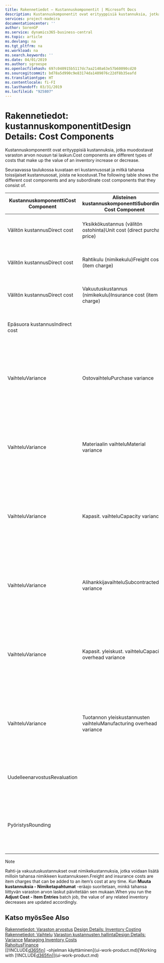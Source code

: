```yaml
---
title: Rakennetiedot – Kustannuskomponentit | Microsoft Docs
description: Kustannuskomponentit ovat erityyppisiä kustannuksia, jotka muodostavat varaston arvon kasvun tai vähennyksen.
services: project-madeira
documentationcenter: ''
author: SorenGP
ms.service: dynamics365-business-central
ms.topic: article
ms.devlang: na
ms.tgt_pltfrm: na
ms.workload: na
ms.search.keywords: ''
ms.date: 04/01/2019
ms.author: sgroespe
ms.openlocfilehash: 697c040915b5117dc7aa2140a63e57b60090cd20
ms.sourcegitcommit: bd78a5d990c9e83174da1409076c22df8b35eafd
ms.translationtype: HT
ms.contentlocale: fi-FI
ms.lasthandoff: 03/31/2019
ms.locfileid: "925807"
---
```

# <a name="design-details-cost-components"></a><span data-ttu-id="02383-103">Rakennetiedot: kustannuskomponentit</span><span class="sxs-lookup"><span data-stu-id="02383-103">Design Details: Cost Components</span></span>
<span data-ttu-id="02383-104">Kustannuskomponentit ovat erityyppisiä kustannuksia, jotka muodostavat varaston arvon nousun tai laskun.</span><span class="sxs-lookup"><span data-stu-id="02383-104">Cost components are different types of costs that make up the value of an inventory increase or decrease.</span></span>  

 <span data-ttu-id="02383-105">Seuraavassa taulukossa kuvataan eri kustannusosat ja mitkä tahansa toissijaiset kustannusosat, joista ne koostuvat.</span><span class="sxs-lookup"><span data-stu-id="02383-105">The following table shows the different cost components and any subordinate cost components that they consist of.</span></span>  

|<span data-ttu-id="02383-106">Kustannuskomponentti</span><span class="sxs-lookup"><span data-stu-id="02383-106">Cost Component</span></span>|<span data-ttu-id="02383-107">Alisteinen kustannuskomponentti</span><span class="sxs-lookup"><span data-stu-id="02383-107">Subordinate Cost Component</span></span>|<span data-ttu-id="02383-108">Description</span><span class="sxs-lookup"><span data-stu-id="02383-108">Description</span></span>|  
|--------------------|--------------------------------|---------------------------------------|  
|<span data-ttu-id="02383-109">Välitön kustannus</span><span class="sxs-lookup"><span data-stu-id="02383-109">Direct cost</span></span>|<span data-ttu-id="02383-110">Yksikkökustannus (välitön ostohinta)</span><span class="sxs-lookup"><span data-stu-id="02383-110">Unit cost (direct purchase price)</span></span>|<span data-ttu-id="02383-111">Kustannus, joka voidaan jäljittää kustannuskohteeseen.</span><span class="sxs-lookup"><span data-stu-id="02383-111">Cost that can be traced to a cost object.</span></span>|  
|<span data-ttu-id="02383-112">Välitön kustannus</span><span class="sxs-lookup"><span data-stu-id="02383-112">Direct cost</span></span>|<span data-ttu-id="02383-113">Rahtikulu (nimikekulu)</span><span class="sxs-lookup"><span data-stu-id="02383-113">Freight cost (item charge)</span></span>|<span data-ttu-id="02383-114">Kustannus, joka voidaan jäljittää kustannuskohteeseen.</span><span class="sxs-lookup"><span data-stu-id="02383-114">Cost that can be traced to a cost object.</span></span>|  
|<span data-ttu-id="02383-115">Välitön kustannus</span><span class="sxs-lookup"><span data-stu-id="02383-115">Direct cost</span></span>|<span data-ttu-id="02383-116">Vakuutuskustannus (nimikekulu)</span><span class="sxs-lookup"><span data-stu-id="02383-116">Insurance cost (item charge)</span></span>|<span data-ttu-id="02383-117">Kustannus, joka voidaan jäljittää kustannuskohteeseen.</span><span class="sxs-lookup"><span data-stu-id="02383-117">Cost that can be traced to a cost object.</span></span>|  
|<span data-ttu-id="02383-118">Epäsuora kustannus</span><span class="sxs-lookup"><span data-stu-id="02383-118">Indirect cost</span></span>||<span data-ttu-id="02383-119">Kustannus, jota ei voida jäljittää kustannuskohteeseen.</span><span class="sxs-lookup"><span data-stu-id="02383-119">Cost that cannot be traced to a cost object.</span></span>|  
|<span data-ttu-id="02383-120">Vaihtelu</span><span class="sxs-lookup"><span data-stu-id="02383-120">Variance</span></span>|<span data-ttu-id="02383-121">Ostovaihtelu</span><span class="sxs-lookup"><span data-stu-id="02383-121">Purchase variance</span></span>|<span data-ttu-id="02383-122">Todellisten ja vakiokustannusten välinen ero, joka kirjataan vain niiden nimikkeiden osalta, joille käytetään **Vakio**-arvostusmenetelmää.</span><span class="sxs-lookup"><span data-stu-id="02383-122">The difference between actual and standard costs, which is only posted for items using the **Standard** costing method.</span></span>|  
|<span data-ttu-id="02383-123">Vaihtelu</span><span class="sxs-lookup"><span data-stu-id="02383-123">Variance</span></span>|<span data-ttu-id="02383-124">Materiaalin vaihtelu</span><span class="sxs-lookup"><span data-stu-id="02383-124">Material variance</span></span>|<span data-ttu-id="02383-125">Todellisten ja vakiokustannusten välinen ero, joka kirjataan vain niiden nimikkeiden osalta, joille käytetään **Vakio**-arvostusmenetelmää.</span><span class="sxs-lookup"><span data-stu-id="02383-125">The difference between actual and standard costs, which is only posted for items using the **Standard** costing method.</span></span>|  
|<span data-ttu-id="02383-126">Vaihtelu</span><span class="sxs-lookup"><span data-stu-id="02383-126">Variance</span></span>|<span data-ttu-id="02383-127">Kapasit. vaihtelu</span><span class="sxs-lookup"><span data-stu-id="02383-127">Capacity variance</span></span>|<span data-ttu-id="02383-128">Todellisten ja vakiokustannusten välinen ero, joka kirjataan vain niiden nimikkeiden osalta, joille käytetään **Vakio**-arvostusmenetelmää.</span><span class="sxs-lookup"><span data-stu-id="02383-128">The difference between actual and standard costs, which is only posted for items using the **Standard** costing method.</span></span>|  
|<span data-ttu-id="02383-129">Vaihtelu</span><span class="sxs-lookup"><span data-stu-id="02383-129">Variance</span></span>|<span data-ttu-id="02383-130">Alihankkijavaihtelu</span><span class="sxs-lookup"><span data-stu-id="02383-130">Subcontracted variance</span></span>|<span data-ttu-id="02383-131">Todellisten ja vakiokustannusten välinen ero, joka kirjataan vain niiden nimikkeiden osalta, joille käytetään **Vakio**-arvostusmenetelmää.</span><span class="sxs-lookup"><span data-stu-id="02383-131">The difference between actual and standard costs, which is only posted for items using the **Standard** costing method.</span></span>|  
|<span data-ttu-id="02383-132">Vaihtelu</span><span class="sxs-lookup"><span data-stu-id="02383-132">Variance</span></span>|<span data-ttu-id="02383-133">Kapasit. yleiskust. vaihtelu</span><span class="sxs-lookup"><span data-stu-id="02383-133">Capacity overhead variance</span></span>|<span data-ttu-id="02383-134">Todellisten ja vakiokustannusten välinen ero, joka kirjataan vain niiden nimikkeiden osalta, joille käytetään **Vakio**-arvostusmenetelmää.</span><span class="sxs-lookup"><span data-stu-id="02383-134">The difference between actual and standard costs, which is only posted for items using the **Standard** costing method.</span></span>|  
|<span data-ttu-id="02383-135">Vaihtelu</span><span class="sxs-lookup"><span data-stu-id="02383-135">Variance</span></span>|<span data-ttu-id="02383-136">Tuotannon yleiskustannusten vaihtelu</span><span class="sxs-lookup"><span data-stu-id="02383-136">Manufacturing overhead variance</span></span>|<span data-ttu-id="02383-137">Todellisten ja vakiokustannusten välinen ero, joka kirjataan vain niiden nimikkeiden osalta, joille käytetään **Vakio**-arvostusmenetelmää.</span><span class="sxs-lookup"><span data-stu-id="02383-137">The difference between actual and standard costs, which is only posted for items using the **Standard** costing method.</span></span>|  
|<span data-ttu-id="02383-138">Uudelleenarvostus</span><span class="sxs-lookup"><span data-stu-id="02383-138">Revaluation</span></span>||<span data-ttu-id="02383-139">Nykyisen varaston arvon arvonalennus tai arvonkorotus.</span><span class="sxs-lookup"><span data-stu-id="02383-139">A depreciation or appreciation of the current inventory value.</span></span>|  
|<span data-ttu-id="02383-140">Pyöristys</span><span class="sxs-lookup"><span data-stu-id="02383-140">Rounding</span></span>||<span data-ttu-id="02383-141">Ylijäämät, jotka on aiheutettu menetelmällä, jossa varaston arvostuksen vähennykset on laskettu.</span><span class="sxs-lookup"><span data-stu-id="02383-141">Residuals caused by the way in which valuation of inventory decreases are calculated.</span></span>|  

> [!NOTE]  
>  <span data-ttu-id="02383-142">Rahti-ja vakuutuskustannukset ovat nimikekustannuksia, jotka voidaan lisätä milloin tahansa nimikkeen kustannukseen.</span><span class="sxs-lookup"><span data-stu-id="02383-142">Freight and insurance costs are item charges that can be added to an item’s cost at any time.</span></span> <span data-ttu-id="02383-143">Kun **Muuta kustannuksia - Nimiketapahtumat** -eräajo suoritetaan, minkä tahansa liittyvän varaston arvon laskut päivitetään sen mukaan.</span><span class="sxs-lookup"><span data-stu-id="02383-143">When you run the **Adjust Cost - Item Entries** batch job, the value of any related inventory decreases are updated accordingly.</span></span>  

## <a name="see-also"></a><span data-ttu-id="02383-144">Katso myös</span><span class="sxs-lookup"><span data-stu-id="02383-144">See Also</span></span>  
 <span data-ttu-id="02383-145">[Rakennetiedot: Varaston arvostus](design-details-inventory-costing.md) </span><span class="sxs-lookup"><span data-stu-id="02383-145">[Design Details: Inventory Costing](design-details-inventory-costing.md) </span></span>  
 <span data-ttu-id="02383-146">[Rakennetiedot: Vaihtelu](design-details-variance.md) [Varaston kustannusten hallinta](finance-manage-inventory-costs.md)</span><span class="sxs-lookup"><span data-stu-id="02383-146">[Design Details: Variance](design-details-variance.md) [Managing Inventory Costs](finance-manage-inventory-costs.md)</span></span>  
 [<span data-ttu-id="02383-147">Rahoitus</span><span class="sxs-lookup"><span data-stu-id="02383-147">Finance</span></span>](finance.md)  
 <span data-ttu-id="02383-148">[[!INCLUDE[d365fin](includes/d365fin_md.md)] -ohjelman käyttäminen](ui-work-product.md)</span><span class="sxs-lookup"><span data-stu-id="02383-148">[Working with [!INCLUDE[d365fin](includes/d365fin_md.md)]](ui-work-product.md)</span></span>  
